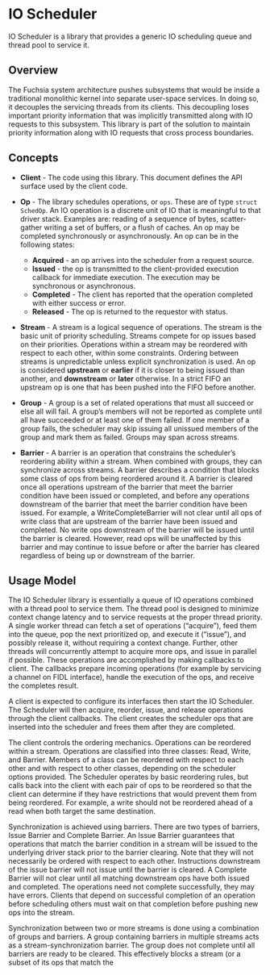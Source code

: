# IO Scheduler

IO Scheduler is a library that provides a generic IO scheduling queue and thread pool to service it.

## Overview

The Fuchsia system architecture pushes subsystems that would be inside a traditional monolithic kernel into separate user-space services. In doing so, it decouples the servicing threads from its clients. This decoupling loses important priority information that was implicitly transmitted along with IO requests to this subsystem. This library is part of the solution to maintain priority information along with IO requests that cross process boundaries.

## Concepts

* **Client** - The code using this library. This document defines the API surface used by the client code.

* **Op** - The library schedules operations, or `ops`. These are of type ``struct SchedOp``. An IO operation is a discrete unit of IO that is meaningful to that driver stack. Examples are: reading of a sequence of bytes, scatter-gather writing a set of buffers, or a flush of caches. An op may be completed synchronously or asynchronously. An op can be in the following states:
  * **Acquired** - an op arrives into the scheduler from a request source.
  * **Issued** - the op is transmitted to the client-provided execution callback for immediate execution. The execution may be synchronous or asynchronous.
  * **Completed** - The client has reported that the operation completed with either success or error.
  * **Released** - The op is returned to the requestor with status.

* **Stream** - A stream is a logical sequence of operations. The stream is the basic unit of priority scheduling. Streams compete for op issues based on their priorities. Operations within a stream may be reordered with respect to each other, within some constraints. Ordering between streams is unpredictable unless explicit synchronization is used. An op is considered **upstream** or **earlier** if it is closer to being issued than another, and **downstream** or **later** otherwise. In a strict FIFO an upstream op is one that has been pushed into the FIFO before another.

* **Group** - A group is a set of related operations that must all succeed or else all will fail. A group’s members will not be reported as complete until all have succeeded or at least one of them failed. If one member of a group fails, the scheduler may skip issuing all unissued members of the group and mark them as failed. Groups may span across streams.

* **Barrier** - A barrier is an operation that constrains the scheduler’s reordering ability within a stream. When combined with groups, they can synchronize across streams. A barrier describes a condition that blocks some class of ops from being reordered around it. A barrier is cleared once all operations upstream of the barrier that meet the barrier condition have been issued or completed, and before any operations downstream of the barrier that meet the barrier condition have been issued. For example, a WriteCompleteBarrier will not clear until all ops of write class that are upstream of the barrier have been issued and completed. No write ops downstream of the barrier will be issued until the barrier is cleared. However, read ops will be unaffected by this barrier and may continue to issue before or after the barrier has cleared regardless of being up or downstream of the barrier.

## Usage Model

The IO Scheduler library is essentially a queue of IO operations combined with a thread pool to service them. The thread pool is designed to minimize context change latency and to service requests at the proper thread priority. A single worker thread can fetch a set of operations (“acquire”), feed them into the queue, pop the next prioritized op, and execute it (“issue”), and possibly release it, without requiring a context change. Further, other threads will concurrently attempt to acquire more ops, and issue in parallel if possible. These operations are accomplished by making callbacks to client. The callbacks prepare incoming operations (for example by servicing a channel on FIDL interface), handle the execution of the ops, and receive the completes result.

A client is expected to configure its interfaces then start the IO Scheduler. The Scheduler will then acquire, reorder, issue, and release operations through the client callbacks. The client creates the scheduler ops that are inserted into the scheduler and frees them after they are completed.

The client controls the ordering mechanics. Operations can be reordered within a stream. Operations are classified into three classes: Read, Write, and Barrier. Members of a class can be reordered with respect to each other and with respect to other classes, depending on the scheduler options provided. The Scheduler operates by basic reordering rules, but calls back into the client with each pair of ops to be reordered so that the client can determine if they have restrictions that would prevent them from being reordered. For example, a write should not be reordered ahead of a read when both target the same destination.

Synchronization is achieved using barriers. There are two types of barriers, Issue Barrier and Complete Barrier. An Issue Barrier guarantees that operations that match the barrier condition in a stream will be issued to the underlying driver stack prior to the barrier clearing. Note that they will not necessarily be ordered with respect to each other. Instructions downstream of the issue barrier will not issue until the barrier is cleared. A Complete Barrier will not clear until all matching downstream ops have both issued and completed. The operations need not complete successfully, they may have errors. Clients that depend on successful completion of an operation before scheduling others must wait on that completion before pushing new ops into the stream.

Synchronization between two or more streams is done using a combination of groups and barriers. A group containing barriers in multiple streams acts as a stream-synchronization barrier. The group does not complete until all barriers are ready to be cleared. This effectively blocks a stream (or a subset of its ops that match the 

